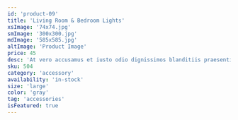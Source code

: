 ```yaml
---
id: 'product-09'
title: 'Living Room & Bedroom Lights'
xsImage: '74x74.jpg'
smImage: '300x300.jpg'
mdImage: '585x585.jpg'
altImage: 'Product Image'
price: 45
desc: 'At vero accusamus et iusto odio dignissimos blanditiis praesentiums dolores molest.'
sku: 504
category: 'accessory'
availability: 'in-stock'
size: 'large'
color: 'gray'
tag: 'accessories'
isFeatured: true
---
```

